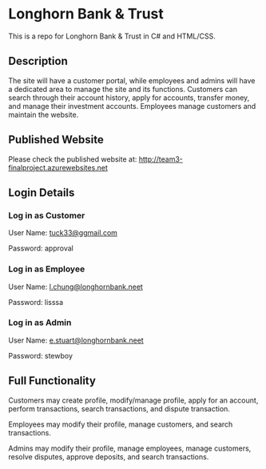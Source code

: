 # Longhorn Bank & Trust
This is a repo for Longhorn Bank & Trust in C# and HTML/CSS.
## Description
The site will have a customer portal, while employees and admins will have a dedicated area to manage the site and its functions. Customers can search through their account history, apply for accounts, transfer money, and manage their investment accounts. Employees manage customers and maintain the website.
## Published Website
Please check the published website at: http://team3-finalproject.azurewebsites.net
## Login Details
### Log in as Customer
User Name: tuck33@ggmail.com

Password: approval
### Log in as Employee
User Name: l.chung@longhornbank.neet

Password: lisssa
### Log in as Admin
User Name: e.stuart@longhornbank.neet

Password: stewboy
## Full Functionality
Customers may create profile, modify/manage profile, apply for an account, perform transactions, search transactions, and dispute transaction.

Employees may modify their profile, manage customers, and search transactions.

Admins may modify their profile, manage employees, manage customers, resolve disputes, approve deposits, and search transactions.

